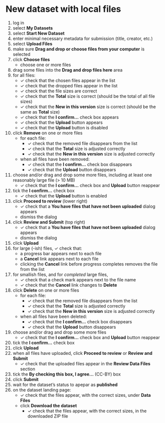 # New dataset with local files

1. log in
1. select **My Datasets**
1. select **Start New Dataset**
1. enter minimal necessary metadata for submission (title, creator, etc.)
1. select **Upload Files**
1. make sure **Drag and drop or choose files from your computer** is selected
1. click **Choose files**
   - choose one or more files
1. drag some files into the **Drag and drop files here** area
1. for all files:
   - ✓ check that the chosen files appear in the list
   - ✓ check that the dropped files appear in the list
   - ✓ check that the file sizes are correct
   - ✓ check that the **Total** size is correct (should be the total of all file sizes)
   - ✓ check that the **New in this version** size is correct (should be the same as **Total** size)
   - ✓ check that the **I confirm…** check box appears
   - ✓ check that the **Upload** button appears
   - ✓ check that the **Upload** button is disabled
1. click **Remove** on one or more files
   - for each file:
     - ✓ check that the removed file disappears from the list
     - ✓ check that the **Total** size is adjusted correctly
     - ✓ check that the **New in this version** size is adjusted correctly
   - when all files have been removed:
     - ✓ check that the **I confirm…** check box disappears
     - ✓ check that the **Upload** button disappears
1. choose and/or drag and drop some more files, including at least one
    reasonably large file (> 10 MB)
   - ✓ check that the **I confirm…** check box and **Upload** button reappear
1. tick the **I confirm…** check box
   - ✓ check that the **Upload** button is enabled
1. click **Proceed to review** (lower right)
   - ✓ check that a **You have files that have not been uploaded** dialog appears
   - dismiss the dialog
1. click **Review and Submit** (top right)
   - ✓ check that a **You have files that have not been uploaded** dialog appears
   - dismiss the dialog
1. click **Upload**
1. for large (-ish) files, ✓ check that:
   - a progress bar appears next to each file
   - a **Cancel** link appears next to each file 
   - clicking the **Cancel** link before progress completes removes the file from the list
1. for smallish files, and for *completed* large files, 
   - ✓ check that a check mark appears next to the file name
   - ✓ check that the **Cancel** link changes to **Delete**
1. click **Delete** on one or more files
   - for each file:
     - ✓ check that the removed file disappears from the list
     - ✓ check that the **Total** size is adjusted correctly
     - ✓ check that the **New in this version** size is adjusted correctly
   - when all files have been deleted:
     - ✓ check that the **I confirm…** check box disappears
     - ✓ check that the **Upload** button disappears
1. choose and/or drag and drop some more files
   - ✓ check that the **I confirm…** check box and **Upload** button reappear
1. tick the **I confirm…** check box
1. click **Upload**
1. when all files have uploaded, click **Proceed to review** or **Review and Submit**
   - ✓ check that the uploaded files appear in the **Review Data Files** section
1. tick the **By checking this box, I agree...** (CC-BY) box
1. click **Submit**
1. wait for the dataset’s status to apepar as **published**
1. on the dataset landing page:
   - ✓ check that the files appear, with the correct sizes, under **Data Files**
   - click **Download the dataset**
     - ✓ check that the files appear, with the correct sizes, in the downloaded ZIP file
